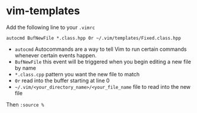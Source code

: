# vim-templates

Add the following line to your `.vimrc`

`autocmd BufNewFile *.class.hpp 0r ~/.vim/templates/Fixed.class.hpp`

- `autocmd` Autocommands are a way to tell Vim to run certain commands whenever certain events happen. 
- `BufNewFile` this event will be triggered when you begin editing a new file by name
- `*.class.cpp` pattern you want the new file to match
- `0r` read into the buffer starting at line 0
- `~/.vim/<your_directory_name>/<your_file_name` file to read into the new file

Then `:source %`
